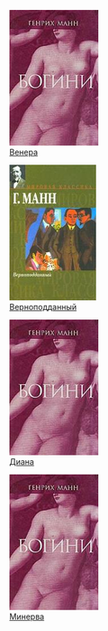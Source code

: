 ![](Венера.jpg)  
[Венера](Венера)

![](Верноподданный.jpg)  
[Верноподданный](Верноподданный)

![](Диана.jpg)  
[Диана](Диана)

![](Минерва.jpg)  
[Минерва](Минерва)
